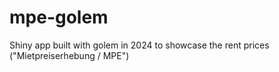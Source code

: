 # mpe-golem

Shiny app built with golem in 2024 to showcase the rent prices ("Mietpreiserhebung / MPE")
